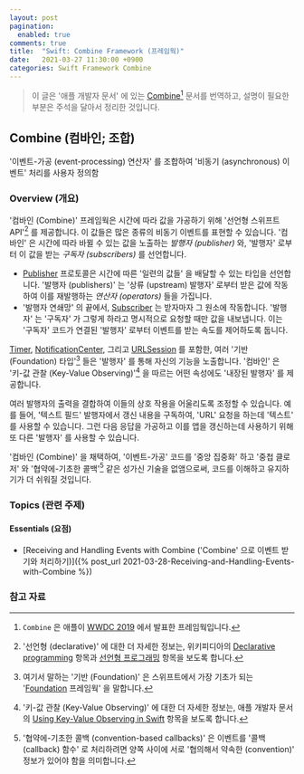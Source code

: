 ```yaml
---
layout: post
pagination:
  enabled: true
comments: true
title:  "Swift: Combine Framework (프레임웍)"
date:   2021-03-27 11:30:00 +0900
categories: Swift Framework Combine
---
```


> 이 글은 '애플 개발자 문서' 에 있는 [Combine](https://developer.apple.com/documentation/combine)[^combine] 문서를 번역하고, 설명이 필요한 부분은 주석을 달아서 정리한 것입니다.

## Combine (컴바인; 조합)

'이벤트-가공 (event-processing) 연산자' 를 조합하여 '비동기 (asynchronous) 이벤트' 처리를 사용자 정의함

### Overview (개요)

'컴바인 (Combine)' 프레임웍은 시간에 따라 값을 가공하기 위해 '선언형 스위프트 API'[^declarative] 를 제공합니다. 이 값들은 많은 종류의 비동기 이벤트를 표현할 수 있습니다. '컴바인' 은 시간에 따라 바뀔 수 있는 값을 노출하는 _발행자 (publisher)_ 와, '발행자' 로부터 이 값을 받는 _구독자 (subscribers)_ 를 선언합니다.

* [Publisher](https://developer.apple.com/documentation/combine/publisher) 프로토콜은 시간에 따른 '일련의 값들' 을 배달할 수 있는 타입을 선언합니다. '발행자 (publishers)' 는 '상류 (upstream) 발행자' 로부터 받은 값에 작동하여 이를 재발행하는 _연산자 (operators)_ 들을 가집니다.
* '발행자 연쇄망' 의 끝에서, [Subscriber](https://developer.apple.com/documentation/combine/subscriber) 는 받자마자 그 원소에 작동합니다. '발행자' 는 '구독자' 가 그렇게 하라고 명시적으로 요청할 때만 값을 내보냅니다. 이는 '구독자' 코드가 연결된 '발행자' 로부터 이벤트를 받는 속도를 제어하도록 둡니다.

[Timer](https://developer.apple.com/documentation/foundation/timer), [NotificationCenter](https://developer.apple.com/documentation/foundation/notificationcenter), 그리고 [URLSession](https://developer.apple.com/documentation/foundation/urlsession) 를 포함한, 여러 '기반 (Foundation) 타입'[^foundation] 들은 '발행자' 를 통해 자신의 기능을 노출합니다. '컴바인' 은 '키-값 관찰 (Key-Value Observing)'[^key-value-observing] 을 따르는 어떤 속성에도 '내장된 발행자' 를 제공합니다.

여러 발행자의 출력을 결합하여 이들의 상호 작용을 어울리도록 조정할 수 있습니다. 예를 들어, '텍스트 필드' 발행자에서 갱신 내용을 구독하여, 'URL' 요청을 하는데 '텍스트' 를 사용할 수 있습니다. 그런 다음 응답을 가공하고 이를 앱을 갱신하는데 사용하기 위해 또 다른 '발행자' 를 사용할 수 있습니다.

'컴바인 (Combine)' 을 채택하여, '이벤트-가공' 코드를 '중앙 집중화' 하고 '중첩 클로저' 와 '협약에-기초한 콜백'[^convention-based-callbacks] 같은 성가신 기술을 없앰으로써, 코드를 이해하고 유지하기가 더 쉬워질 것입니다.

### Topics (관련 주제)

#### Essentials (요점)

* [Receiving and Handling Events with Combine ('Combine' 으로 이벤트 받기와 처리하기)]({% post_url 2021-03-28-Receiving-and-Handling-Events-with-Combine %})

### 참고 자료

[^combine]: `Combine` 은 애플이 [WWDC 2019](https://developer.apple.com/videos/wwdc2019/) 에서 발표한 프레임웍입니다.

[^declarative]: '선언형 (declarative)' 에 대한 더 자세한 정보는, 위키피디아의 [Declarative programming](https://en.wikipedia.org/wiki/Declarative_programming) 항목과 [선언형 프로그래밍](https://ko.wikipedia.org/wiki/선언형_프로그래밍) 항목을 보도록 합니다.

[^upstream]: '상류 (upstream)' 는 물이 상류에서 하류로 흐르듯, 시간상 먼저 일어나는 가공을 말합니다.

[^foundation]: 여기서 말하는 '기반 (Foundation)' 은 스위프트에서 가장 기초가 되는 '[Foundation](https://developer.apple.com/documentation/foundation) 프레임웍' 을 말합니다.

[^key-value-observing]: '키-값 관찰 (Key-Value Observing)' 에 대한 더 자세한 정보는, 애플 개발자 문서의 [Using Key-Value Observing in Swift](https://developer.apple.com/documentation/swift/cocoa_design_patterns/using_key-value_observing_in_swift) 항목을 보도록 합니다.

[^convention-based-callbacks]: '협약에-기초한 콜백 (convention-based callbacks)' 은 이벤트를 '콜백 (callback) 함수' 로 처리하려면 양쪽 사이에 서로 '협의해서 약속한 (convention)' 정보가 있어야 함을 의미합니다.
